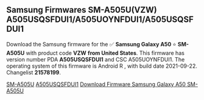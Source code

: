 <h2>Samsung Firmwares SM-A505U(VZW) A505USQSFDUI1/A505UOYNFDUI1/A505USQSFDUI1</h2>
Download the Samsung firmware for the ✅ <strong>Samsung Galaxy A50 </strong> ⭐ <strong>SM-A505U</strong> with product code <strong>VZW</strong> <strong> from United States</strong>. This firmware has version number PDA <strong>A505USQSFDUI1</strong> and CSC A505UOYNFDUI1. The operating system of this firmware is Android R , with build date 2021-09-22. Changelist <strong>21578199</strong>.


[SM-A505U](https://samfirm.shop/samsung/model/SM-A505U)
[A505USQSFDUI1](https://samfirm.shop/samsung/pda/A505USQSFDUI1)
[Download Firmware Samsung Galaxy A50 SM-A505U](https://samfirm.shop/samsung/firmware/458395)

